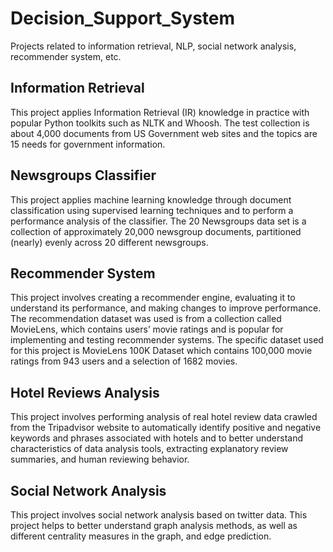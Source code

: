 # Decision_Support_System
Projects related to information retrieval, NLP, social network analysis, recommender system, etc. 
## Information Retrieval  
This project applies Information Retrieval (IR) knowledge in practice with
popular Python toolkits such as NLTK and Whoosh. The test collection is about 4,000 documents from US Government web sites and the topics are 15
needs for government information.
## Newsgroups Classifier
This project applies machine learning knowledge through document classification using supervised learning techniques and to perform a performance analysis of the
classifier. The 20 Newsgroups data set is a collection of approximately 20,000 newsgroup documents, partitioned (nearly) evenly across 20 different newsgroups.
## Recommender System
This project involves creating a recommender engine, evaluating it to understand its
performance, and making changes to improve performance. The recommendation dataset was used is from a collection called MovieLens, which
contains users’ movie ratings and is popular for implementing and testing recommender systems.
The specific dataset used for this project is MovieLens 100K Dataset which contains 100,000
movie ratings from 943 users and a selection of 1682 movies.
## Hotel Reviews Analysis
This project involves performing analysis of real hotel review data crawled from the
Tripadvisor website to automatically identify positive and negative keywords and phrases associated
with hotels and to better understand characteristics of data analysis tools, extracting explanatory
review summaries, and human reviewing behavior.
## Social Network Analysis
This project involves social network analysis based on twitter data. This project helps to better understand graph analysis methods, as well as different centrality measures in the graph, and edge prediction.

